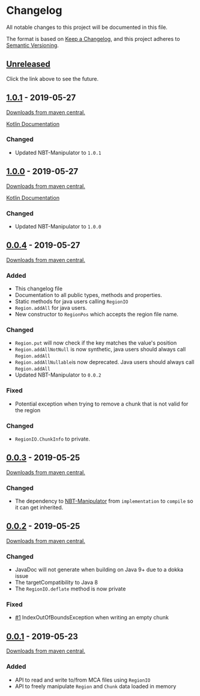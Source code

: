 # Changelog
All notable changes to this project will be documented in this file.

The format is based on [Keep a Changelog](https://keepachangelog.com/en/1.0.0/),
and this project adheres to [Semantic Versioning](https://semver.org/spec/v2.0.0.html).

## [Unreleased]
Click the link above to see the future.

## [1.0.1] - 2019-05-27
[Downloads from maven central.][Download 1.0.1]

[Kotlin Documentation][KDoc 1.0.1]

### Changed
- Updated NBT-Manipulator to `1.0.1`

## [1.0.0] - 2019-05-27
[Downloads from maven central.][Download 1.0.0]

[Kotlin Documentation][KDoc 1.0.0]

### Changed
- Updated NBT-Manipulator to `1.0.0`

## [0.0.4] - 2019-05-27
[Downloads from maven central.][Download 0.0.4]
### Added
- This changelog file
- Documentation to all public types, methods and properties.
- Static methods for java users calling `RegionIO`
- `Region.addAll` for java users.
- New constructor to `RegionPos` which accepts the region file name.

### Changed
- `Region.put` will now check if the key matches the value's position
- `Region.addAllNotNull` is now synthetic, java users should always call `Region.addAll`
- `Region.addAllNullable`is now deprecated. Java users should always call `Region.addAll`
- Updated NBT-Manipulator to `0.0.2`

### Fixed
- Potential exception when trying to remove a chunk that is not valid for the region

### Changed
- `RegionIO.ChunkInfo` to private.

## [0.0.3] - 2019-05-25
[Downloads from maven central.][Download 0.0.3]
### Changed
- The dependency to [NBT-Manipulator] from `implementation` to `compile` so it can get inherited.

## [0.0.2] - 2019-05-25
[Downloads from maven central.][Download 0.0.2]
### Changed
- JavaDoc will not generate when building on Java 9+ due to a dokka issue
- The targetCompatibility to Java 8
- The `RegionIO.deflate` method is now private

### Fixed
- [#1] IndexOutOfBoundsException when writing an empty chunk

## [0.0.1] - 2019-05-23
[Downloads from maven central.][Download 0.0.1]
### Added
- API to read and write to/from MCA files using `RegionIO`
- API to freely manipulate `Region` and `Chunk` data loaded in memory

[Unreleased]: https://github.com/GameModsBR/Region-Manipulator/compare/v1.0.1...HEAD
[1.0.1]: https://github.com/GameModsBR/Region-Manipulator/compare/v1.0.0..v1.0.1
[1.0.0]: https://github.com/GameModsBR/Region-Manipulator/compare/v0.0.4..v1.0.0
[0.0.4]: https://github.com/GameModsBR/Region-Manipulator/compare/v0.0.3..v0.0.4
[0.0.3]: https://github.com/GameModsBR/Region-Manipulator/compare/v0.0.2..v0.0.3
[0.0.2]: https://github.com/GameModsBR/Region-Manipulator/compare/v0.0.1..v0.0.2
[0.0.1]: https://github.com/GameModsBR/Region-Manipulator/compare/v0.0.0..v0.0.1

[Download 1.0.1]: http://central.maven.org/maven2/br/com/gamemods/region-manipulator/1.0.1/
[Download 1.0.0]: http://central.maven.org/maven2/br/com/gamemods/region-manipulator/1.0.0/
[Download 0.0.4]: http://central.maven.org/maven2/br/com/gamemods/region-manipulator/0.0.4/
[Download 0.0.3]: http://central.maven.org/maven2/br/com/gamemods/region-manipulator/0.0.3/
[Download 0.0.2]: http://central.maven.org/maven2/br/com/gamemods/region-manipulator/0.0.2/
[Download 0.0.1]: http://central.maven.org/maven2/br/com/gamemods/region-manipulator/0.0.1/

[KDoc 1.0.1]: https://github.com/GameModsBR/Region-Manipulator/blob/d8893b801af7a65977b2b457009902da8cd10d47/kdoc/br.com.gamemods.regionmanipulator/index.md
[KDoc 1.0.0]: https://github.com/GameModsBR/Region-Manipulator/blob/4bea23fa037af955505ed1aff78fbae8e87a589a/kdoc/br.com.gamemods.regionmanipulator/index.md

[NBT-Manipulator]: https://github.com/GameModsBR/NBT-Manipulator/
[#1]: https://github.com/GameModsBR/Region-Manipulator/issues/1

